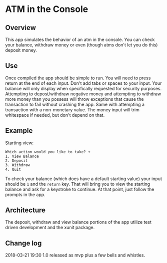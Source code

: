 # ATM in the Console
## Overview
This app simulates the behavior of an atm in the console. You can check your balance, withdraw money or even (though atms don't let you do this) deposit money.

## Use
Once compiled the app should be simple to run. You will need to press return at the end of each input. Don't add tabs or spaces to your input. Your balance will only display when specifically requested for security purposes. Attempting to depost/withdraw negative money and attempting to withdraw more money than you possess will throw exceptions that cause the transaction to fail without crashing the app. Same with attempting a transaction with a non-monetary value. The money input will trim whitespace if needed, but don't depend on that.

## Example
Starting view:
```
Which action would you like to take? +
1. View Balance
2. Deposit
3. Withdraw
4. Quit

```
To check your balance (which does have a default starting value) your input should be `1` and the `return` key. That will bring you to view the starting balance and ask for a keystroke to continue. At that point, just follow the prompts in the app.

## Architecture
The deposit, withdraw and view balance portions of the app utilize test driven development and the xunit package.

## Change log
2018-03-21 19:30 1.0 released as mvp plus a few bells and whistles.
